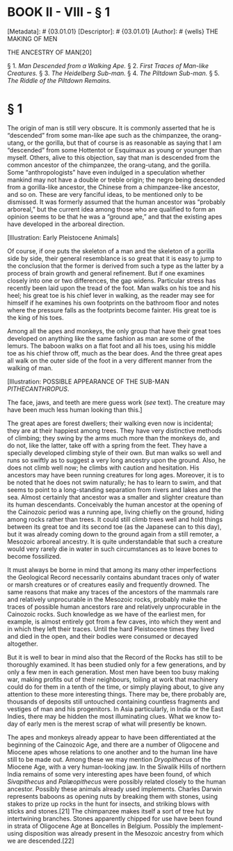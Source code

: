# BOOK II - VIII - § 1
[Metadata]: # {03.01.01}
[Descriptor]: # {03.01.01}
[Author]: # {wells}
THE MAKING OF MEN

THE ANCESTRY OF MAN[20]

§ 1. _Man Descended from a Walking Ape._ § 2. _First Traces of
Man-like Creatures._ § 3. _The Heidelberg Sub-man._ § 4. _The      Piltdown
Sub-man._ § 5. _The Riddle of the Piltdown Remains._

# § 1
The origin of man is still very obscure. It is commonly asserted that he is
“descended” from some man-like ape such as the chimpanzee, the orang-utang, or
the gorilla, but that of course is as reasonable as saying that I am
“descended” from some Hottentot or Esquimaux as young or younger than myself.
Others, alive to this objection, say that man is descended from the common
ancestor of the chimpanzee, the orang-utang, and the gorilla. Some
“anthropologists” have even indulged in a speculation whether mankind may not
have a double or treble origin; the negro being descended from a gorilla-like
ancestor, the Chinese from a chimpanzee-like ancestor, and so on. These are
very fanciful ideas, to be mentioned only to be dismissed. It was formerly
assumed that the human ancestor was “probably arboreal,” but the current idea
among those who are qualified to form an opinion seems to be that he was a
“ground ape,” and that the existing apes have developed in the arboreal
direction.

[Illustration: Early Pleistocene Animals]

Of course, if one puts the skeleton of a man and the skeleton of a gorilla side
by side, their general resemblance is so great that it is easy to jump to the
conclusion that the former is derived from such a type as the latter by a
process of brain growth and general refinement. But if one examines closely
into one or two differences, the gap widens. Particular stress has recently
been laid upon the tread of the foot. Man walks on his toe and his heel; his
great toe is his chief lever in walking, as the reader may see for himself if
he examines his own footprints on the bathroom floor and notes where the
pressure falls as the footprints become fainter. His great toe is the king of
his toes.

Among all the apes and monkeys, the only group that have their great toes
developed on anything like the same fashion as man are some of the lemurs. The
baboon walks on a flat foot and all his toes, using his middle toe as his chief
throw off, much as the bear does. And the three great apes all walk on the
outer side of the foot in a very different manner from the walking of man.

[Illustration: POSSIBLE APPEARANCE OF THE SUB-MAN _PITHECANTHROPUS_.

The face, jaws, and teeth are mere guess work (_see_ text). The creature may
have been much less human looking than this.]

The great apes are forest dwellers; their walking even now is incidental; they
are at their happiest among trees. They have very distinctive methods of
climbing; they swing by the arms much more than the monkeys do, and do not,
like the latter, take off with a spring from the feet. They have a specially
developed climbing style of their own. But man walks so well and runs so
swiftly as to suggest a very long ancestry upon the ground. Also, he does not
climb well now; he climbs with caution and hesitation. His ancestors may have
been running creatures for long ages. Moreover, it is to be noted that he does
not swim naturally; he has to learn to swim, and that seems to point to a
long-standing separation from rivers and lakes and the sea. Almost certainly
that ancestor was a smaller and slighter creature than its human descendants.
Conceivably the human ancestor at the opening of the Cainozoic period was a
running ape, living chiefly on the ground, hiding among rocks rather than
trees. It could still climb trees well and hold things between its great toe
and its second toe (as the Japanese can to this day), but it was already coming
down to the ground again from a still remoter, a Mesozoic arboreal ancestry. It
is quite understandable that such a creature would very rarely die in water in
such circumstances as to leave bones to become fossilized.

It must always be borne in mind that among its many other imperfections the
Geological Record necessarily contains abundant traces only of water or marsh
creatures or of creatures easily and frequently drowned. The same reasons that
make any traces of the ancestors of the mammals rare and relatively
unprocurable in the Mesozoic rocks, probably make the traces of possible human
ancestors rare and relatively unprocurable in the Cainozoic rocks. Such
knowledge as we have of the earliest men, for example, is almost entirely got
from a few caves, into which they went and in which they left their traces.
Until the hard Pleistocene times they lived and died in the open, and their
bodies were consumed or decayed altogether.

But it is well to bear in mind also that the Record of the Rocks has still to
be thoroughly examined. It has been studied only for a few generations, and by
only a few men in each generation. Most men have been too busy making war,
making profits out of their neighbours, toiling at work that machinery could do
for them in a tenth of the time, or simply playing about, to give any attention
to these more interesting things. There may be, there probably are, thousands
of deposits still untouched containing countless fragments and vestiges of man
and his progenitors. In Asia particularly, in India or the East Indies, there
may be hidden the most illuminating clues. What we know to-day of early men is
the merest scrap of what will presently be known.

The apes and monkeys already appear to have been differentiated at the
beginning of the Cainozoic Age, and there are a number of Oligocene and Miocene
apes whose relations to one another and to the human line have still to be made
out. Among these we may mention _Dryopithecus_ of the Miocene Age, with a very
human-looking jaw. In the Siwalik Hills of northern India remains of some very
interesting apes have been found, of which _Sivapithecus_ and _Palæopithecus_
were possibly related closely to the human ancestor. Possibly these animals
already used implements. Charles Darwin represents baboons as opening nuts by
breaking them with stones, using stakes to prize up rocks in the hunt for
insects, and striking blows with sticks and stones.[21] The chimpanzee makes
itself a sort of tree hut by intertwining branches. Stones apparently chipped
for use have been found in strata of Oligocene Age at Boncelles in Belgium.
Possibly the implement-using disposition was already present in the Mesozoic
ancestry from which we are descended.[22]

